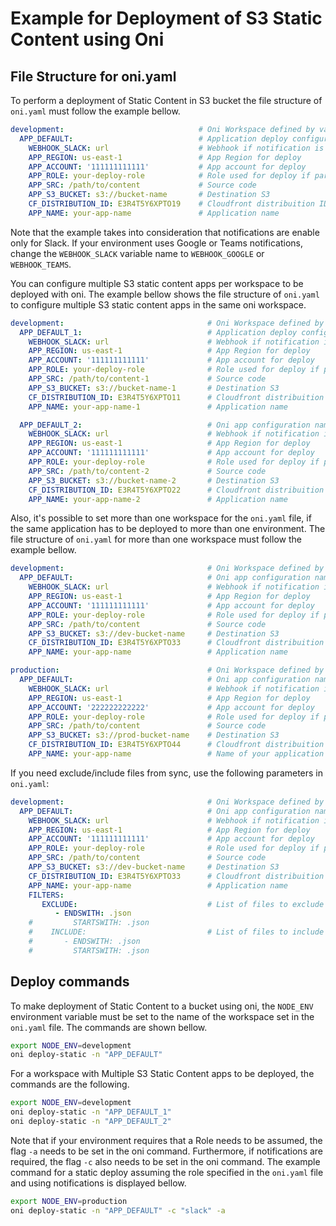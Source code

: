 # Example for Deployment of S3 Static Content using Oni

## File Structure for oni.yaml

To perform a deployment of Static Content in S3 bucket the file structure of `oni.yaml` must follow the example bellow.

```yml
development:                              # Oni Workspace defined by variable NODE_ENV
  APP_DEFAULT:                            # Application deploy configuration section
    WEBHOOK_SLACK: url                    # Webhook if notification is enable
    APP_REGION: us-east-1                 # App Region for deploy
    APP_ACCOUNT: '111111111111'           # App account for deploy
    APP_ROLE: your-deploy-role            # Role used for deploy if parameter "assume-role" is set
    APP_SRC: /path/to/content             # Source code
    APP_S3_BUCKET: s3://bucket-name       # Destination S3
    CF_DISTRIBUTION_ID: E3R4T5Y6XPTO19    # Cloudfront distribuition ID
    APP_NAME: your-app-name               # Application name
```

Note that the example takes into consideration that notifications are enable only for Slack. If your environment uses Google or Teams notifications, change the `WEBHOOK_SLACK` variable name to `WEBHOOK_GOOGLE` or `WEBHOOK_TEAMS`.


You can configure multiple S3 static content apps per workspace to be deployed with oni. The example bellow shows the file structure of `oni.yaml` to configure multiple S3 static content apps in the same oni workspace.

```yml
development:                                # Oni Workspace defined by variable NODE_ENV
  APP_DEFAULT_1:                            # Application deploy configuration section
    WEBHOOK_SLACK: url                      # Webhook if notification is enable
    APP_REGION: us-east-1                   # App Region for deploy
    APP_ACCOUNT: '111111111111'             # App account for deploy
    APP_ROLE: your-deploy-role              # Role used for deploy if parameter "assume-role" is set
    APP_SRC: /path/to/content-1             # Source code
    APP_S3_BUCKET: s3://bucket-name-1       # Destination S3
    CF_DISTRIBUTION_ID: E3R4T5Y6XPTO11      # Cloudfront distribuition ID
    APP_NAME: your-app-name-1               # Application name

  APP_DEFAULT_2:                            # Oni app configuration name 
    WEBHOOK_SLACK: url                      # Webhook if notification is enable
    APP_REGION: us-east-1                   # App Region for deploy
    APP_ACCOUNT: '111111111111'             # App account for deploy
    APP_ROLE: your-deploy-role              # Role used for deploy if parameter "assume-role" is set
    APP_SRC: /path/to/content-2             # Source code
    APP_S3_BUCKET: s3://bucket-name-2       # Destination S3
    CF_DISTRIBUTION_ID: E3R4T5Y6XPTO22      # Cloudfront distribuition ID
    APP_NAME: your-app-name-2               # Application name
```


Also, it's possible to set more than one workspace for the `oni.yaml` file, if the same application has to be deployed to more than one environment. The file structure of `oni.yaml` for more than one workspace must follow the example bellow.

```yml
development:                                # Oni Workspace defined by variable NODE_ENV
  APP_DEFAULT:                              # Oni app configuration name 
    WEBHOOK_SLACK: url                      # Webhook if notification is enable
    APP_REGION: us-east-1                   # App Region for deploy
    APP_ACCOUNT: '111111111111'             # App account for deploy
    APP_ROLE: your-deploy-role              # Role used for deploy if parameter "assume-role" is set
    APP_SRC: /path/to/content               # Source code
    APP_S3_BUCKET: s3://dev-bucket-name     # Destination S3
    CF_DISTRIBUTION_ID: E3R4T5Y6XPTO33      # Cloudfront distribuition ID
    APP_NAME: your-app-name                 # Application name

production:                                 # Oni Workspace defined by variable NODE_ENV
  APP_DEFAULT:                              # Oni app configuration name 
    WEBHOOK_SLACK: url                      # Webhook if notification is enable
    APP_REGION: us-east-1                   # App Region for deploy
    APP_ACCOUNT: '222222222222'             # App account for deploy
    APP_ROLE: your-deploy-role              # Role used for deploy if parameter "assume-role" is set
    APP_SRC: /path/to/content               # Source code
    APP_S3_BUCKET: s3://prod-bucket-name    # Destination S3
    CF_DISTRIBUTION_ID: E3R4T5Y6XPTO44      # Cloudfront distribuition ID
    APP_NAME: your-app-name                 # Name of your application
```


If you need exclude/include files from sync, use the following parameters in `oni.yaml`:

```yml
development:                                # Oni Workspace defined by variable NODE_ENV
  APP_DEFAULT:                              # Oni app configuration name 
    WEBHOOK_SLACK: url                      # Webhook if notification is enable
    APP_REGION: us-east-1                   # App Region for deploy
    APP_ACCOUNT: '111111111111'             # App account for deploy
    APP_ROLE: your-deploy-role              # Role used for deploy if parameter "assume-role" is set
    APP_SRC: /path/to/content               # Source code
    APP_S3_BUCKET: s3://dev-bucket-name     # Destination S3
    CF_DISTRIBUTION_ID: E3R4T5Y6XPTO33      # Cloudfront distribuition ID
    APP_NAME: your-app-name                 # Application name
    FILTERS:
       EXCLUDE:                             # List of files to exclude
          - ENDSWITH: .json
    #         STARTSWITH: .json
    #    INCLUDE:                           # List of files to include
    #       - ENDSWITH: .json
    #         STARTSWITH: .json     
```    


## Deploy commands

To make deployment of Static Content to a bucket using oni, the `NODE_ENV` environment variable must be set to the name of the workspace set in the `oni.yaml` file. The commands are shown bellow.

```bash
export NODE_ENV=development
oni deploy-static -n "APP_DEFAULT"
```

For a workspace with Multiple S3 Static Content apps to be deployed, the commands are the following.

```bash
export NODE_ENV=development
oni deploy-static -n "APP_DEFAULT_1"
oni deploy-static -n "APP_DEFAULT_2"
```

Note that if your environment requires that a Role needs to be assumed, the flag `-a` needs to be set in the oni command. Furthermore, if notifications are required, the flag `-c` also needs to be set in the oni command. The example command for a static deploy assuming the role specified in the `oni.yaml` file and using notifications is displayed bellow.

```bash
export NODE_ENV=production
oni deploy-static -n "APP_DEFAULT" -c "slack" -a
```
